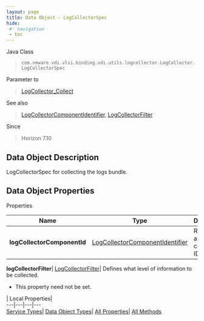 ```yaml
---
layout: page
title: Data Object - LogCollectorSpec
hide:
 #- navigation
 - toc
---
```






Java Class  
> `com.vmware.vdi.vlsi.binding.vdi.utils.logcollector.LogCollector.LogCollectorSpec`

Parameter to  
> [LogCollector_Collect](vdi.utils.logcollector.LogCollector.md#collect)

See also  
> [LogCollectorComponentIdentifier](vdi.utils.logcollector.LogCollector.LogCollectorComponentIdentifier.md), [LogCollectorFilter](vdi.utils.logcollector.LogCollector.LogCollectorFilter.md)

Since  
> Horizon 7.10


## Data Object Description 

LogCollectorSpec for collecting the logs bundle. 

## Data Object Properties

Properties

Name |  Type |  Description   
---|---|---  
**logCollectorComponentId**| [LogCollectorComponentIdentifier](vdi.utils.logcollector.LogCollector.LogCollectorComponentIdentifier.md)|  Represents a log component ID   
  
**logCollectorFilter**| [LogCollectorFilter](vdi.utils.logcollector.LogCollector.LogCollectorFilter.md)|  Defines what level of information to be collected.   


* This property need not be set.

  
  
  
 | Local Properties|   
---|---|---|---  
[Service Types](index-mo_types.md)| [Data Object Types](index-do_types.md)| [All Properties](index-properties.md)| [All Methods](index-methods.md)  
  
  
